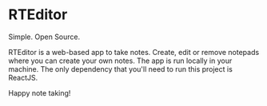 # RTEditor
Simple. Open Source.

RTEditor is a web-based app to take notes. Create, edit or remove notepads where you can create your own notes. The app is run locally in your machine.
The only dependency that you'll need to run this project is ReactJS. 

Happy note taking!
